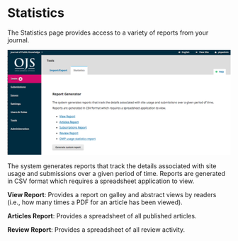 # Statistics

The Statistics page provides access to a variety of reports from your journal.

![](learning-ojs-3-tools-statistics.png)

The system generates reports that track the details associated with site usage and submissions over a given period of time. Reports are generated in CSV format which requires a spreadsheet application to view.

**View Report**: Provides a report on galley and abstract views by readers (i.e., how many times a PDF for an article has been viewed).

**Articles Report**: Provides a spreadsheet of all published articles.

**Review Report**: Provides a spreadsheet of all review activity.